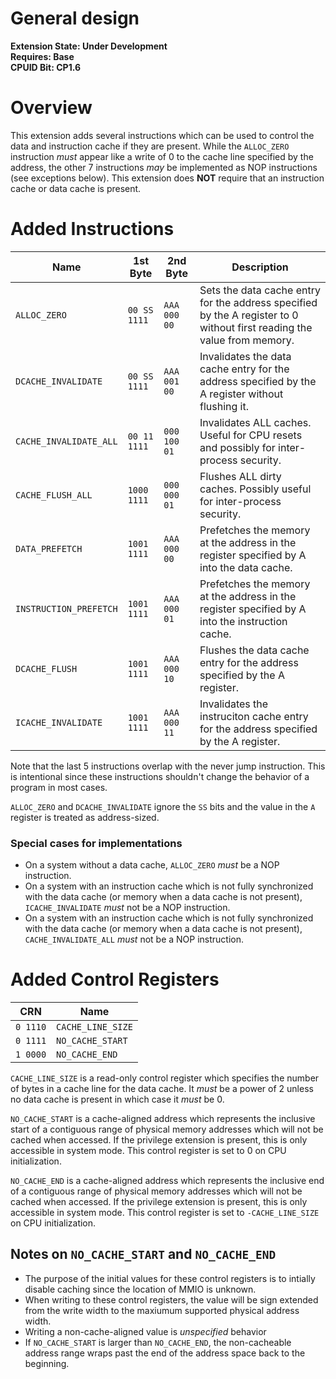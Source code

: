 # General design

**Extension State: Under Development**  
**Requires: Base**  
**CPUID Bit: CP1.6**

# Overview

This extension adds several instructions which can be used to control the data and instruction cache if they are present. While the `ALLOC_ZERO` instruction _must_ appear like
a write of 0 to the cache line specified by the address, the other 7 instructions _may_ be implemented as NOP instructions (see exceptions below). This extension does __NOT__ require that an instruction
cache or data cache is present.

# Added Instructions

| Name                   | 1st Byte     | 2nd Byte     | Description                                                                                                             |
|------------------------|--------------|--------------|-------------------------------------------------------------------------------------------------------------------------|
| `ALLOC_ZERO`           | `00 SS 1111` | `AAA 000 00` | Sets the data cache entry for the address specified by the A register to 0 without first reading the value from memory. |
| `DCACHE_INVALIDATE`    | `00 SS 1111` | `AAA 001 00` | Invalidates the data cache entry for the address specified by the A register without flushing it.                       |
| `CACHE_INVALIDATE_ALL` | `00 11 1111` | `000 100 01` | Invalidates ALL caches. Useful for CPU resets and possibly for inter-process security.                                  |
| `CACHE_FLUSH_ALL`      | `1000 1111`  | `000 000 01` | Flushes ALL dirty caches. Possibly useful for inter-process security.                                                   |
| `DATA_PREFETCH`        | `1001 1111`  | `AAA 000 00` | Prefetches the memory at the address in the register specified by A into the data cache.                                |
| `INSTRUCTION_PREFETCH` | `1001 1111`  | `AAA 000 01` | Prefetches the memory at the address in the register specified by A into the instruction cache.                         |
| `DCACHE_FLUSH`         | `1001 1111`  | `AAA 000 10` | Flushes the data cache entry for the address specified by the A register.                                               |
| `ICACHE_INVALIDATE`    | `1001 1111`  | `AAA 000 11` | Invalidates the instruciton cache entry for the address specified by the A register.                                    |

Note that the last 5 instructions overlap with the never jump instruction. This is intentional since these instructions shouldn't change the behavior of a program in most cases.

`ALLOC_ZERO` and `DCACHE_INVALIDATE` ignore the `SS` bits and the value in the `A` register is treated as address-sized.

### Special cases for implementations

- On a system without a data cache, `ALLOC_ZERO` _must_ be a NOP instruction.
- On a system with an instruction cache which is not fully synchronized with the data cache (or memory when a data cache is not present), `ICACHE_INVALIDATE` _must_ not be a NOP instruction.
- On a system with an instruction cache which is not fully synchronized with the data cache (or memory when a data cache is not present), `CACHE_INVALIDATE_ALL` _must_ not be a NOP instruction.

# Added Control Registers

| CRN      | Name               |
|----------|---------------------|
| `0 1110` | `CACHE_LINE_SIZE` |
| `0 1111` | `NO_CACHE_START`  |
| `1 0000` | `NO_CACHE_END`    |

`CACHE_LINE_SIZE` is a read-only control register which specifies the number of bytes in a cache line for the data cache. It _must_ be a power of 2 unless no data cache is present
in which case it _must_ be 0.

`NO_CACHE_START` is a cache-aligned address which represents the inclusive start of a contiguous range of physical memory addresses which will not be cached when accessed. If the privilege extension is present, this is only accessible in system mode.
This control register is set to 0 on CPU initialization.

`NO_CACHE_END` is a cache-aligned address which represents the inclusive end of a contiguous range of physical memory addresses which will not be cached when accessed. If the privilege extension is present, this is only accessible in system mode.
This control register is set to `-CACHE_LINE_SIZE` on CPU initialization.

## Notes on `NO_CACHE_START` and `NO_CACHE_END`

- The purpose of the initial values for these control registers is to intially disable caching since the location of MMIO is unknown.
- When writing to these control registers, the value will be sign extended from the write width to the maxiumum supported physical address width.
- Writing a non-cache-aligned value is _unspecified_ behavior
- If `NO_CACHE_START` is larger than `NO_CACHE_END`, the non-cacheable address range wraps past the end of the address space back to the beginning.
